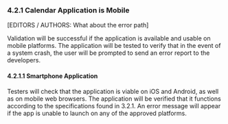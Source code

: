 ### 4.2.1 Calendar Application is Mobile

[EDITORS / AUTHORS: What about the error path]

Validation will be successful if the application is available and usable on mobile platforms. The application will be tested to verify that in the event of a system crash, the user will be prompted to send an error report to the developers. 

#### 4.2.1.1 Smartphone Application

Testers will check that the application is viable on iOS and Android, as well as on mobile web browsers. The application will be verified that it functions according to the specifications found in 3.2.1. An error message will appear if the app is unable to launch on any of the approved platforms.

